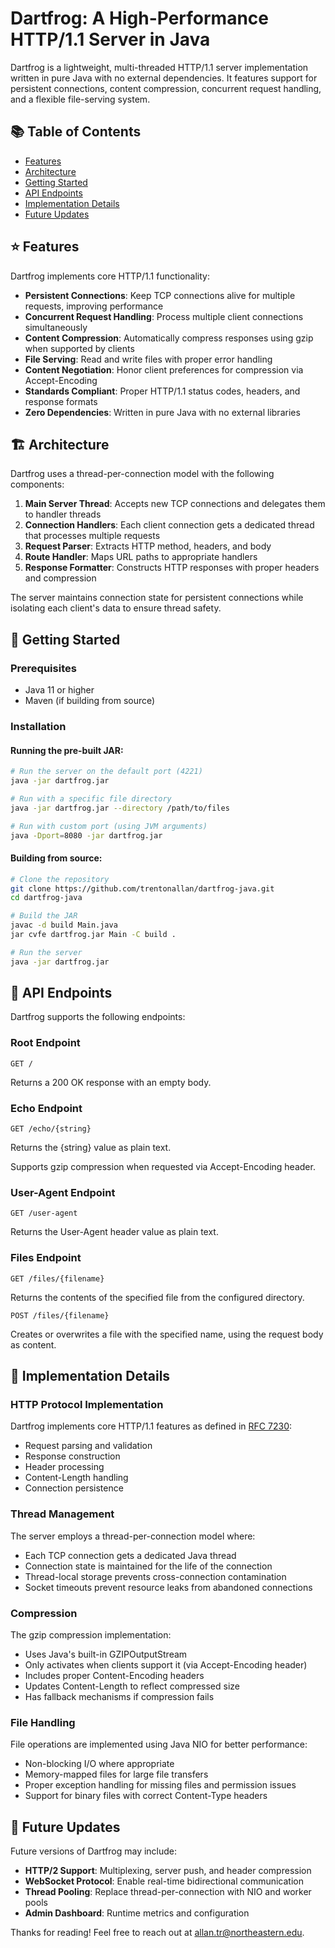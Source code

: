 # Dartfrog: A High-Performance HTTP/1.1 Server in Java

Dartfrog is a lightweight, multi-threaded HTTP/1.1 server implementation written in pure Java with no external dependencies. It features support for persistent connections, content compression, concurrent request handling, and a flexible file-serving system.

## 📚 Table of Contents

- [Features](#-features)
- [Architecture](#-architecture)
- [Getting Started](#-getting-started)
- [API Endpoints](#-api-endpoints)
- [Implementation Details](#-implementation-details)
- [Future Updates](#-future-updates)

## ⭐️ Features

Dartfrog implements core HTTP/1.1 functionality:

- **Persistent Connections**: Keep TCP connections alive for multiple requests, improving performance
- **Concurrent Request Handling**: Process multiple client connections simultaneously
- **Content Compression**: Automatically compress responses using gzip when supported by clients
- **File Serving**: Read and write files with proper error handling
- **Content Negotiation**: Honor client preferences for compression via Accept-Encoding
- **Standards Compliant**: Proper HTTP/1.1 status codes, headers, and response formats
- **Zero Dependencies**: Written in pure Java with no external libraries

## 🏗 Architecture

Dartfrog uses a thread-per-connection model with the following components:

1. **Main Server Thread**: Accepts new TCP connections and delegates them to handler threads
2. **Connection Handlers**: Each client connection gets a dedicated thread that processes multiple requests
3. **Request Parser**: Extracts HTTP method, headers, and body
4. **Route Handler**: Maps URL paths to appropriate handlers
5. **Response Formatter**: Constructs HTTP responses with proper headers and compression

The server maintains connection state for persistent connections while isolating each client's data to ensure thread safety.

## 🚀 Getting Started

### Prerequisites

- Java 11 or higher
- Maven (if building from source)

### Installation

#### Running the pre-built JAR:

```bash
# Run the server on the default port (4221)
java -jar dartfrog.jar

# Run with a specific file directory
java -jar dartfrog.jar --directory /path/to/files

# Run with custom port (using JVM arguments)
java -Dport=8080 -jar dartfrog.jar
```

#### Building from source:

```bash
# Clone the repository
git clone https://github.com/trentonallan/dartfrog-java.git
cd dartfrog-java

# Build the JAR
javac -d build Main.java
jar cvfe dartfrog.jar Main -C build .

# Run the server
java -jar dartfrog.jar
```

## 🔌 API Endpoints

Dartfrog supports the following endpoints:

### Root Endpoint
```
GET /
```
Returns a 200 OK response with an empty body.

### Echo Endpoint
```
GET /echo/{string}
```
Returns the {string} value as plain text.

Supports gzip compression when requested via Accept-Encoding header.

### User-Agent Endpoint
```
GET /user-agent
```
Returns the User-Agent header value as plain text.

### Files Endpoint
```
GET /files/{filename}
```
Returns the contents of the specified file from the configured directory.

```
POST /files/{filename}
```
Creates or overwrites a file with the specified name, using the request body as content.

## 🔧 Implementation Details

### HTTP Protocol Implementation

Dartfrog implements core HTTP/1.1 features as defined in [RFC 7230](https://tools.ietf.org/html/rfc7230):

- Request parsing and validation
- Response construction
- Header processing
- Content-Length handling
- Connection persistence

### Thread Management

The server employs a thread-per-connection model where:

- Each TCP connection gets a dedicated Java thread
- Connection state is maintained for the life of the connection
- Thread-local storage prevents cross-connection contamination
- Socket timeouts prevent resource leaks from abandoned connections

### Compression

The gzip compression implementation:

- Uses Java's built-in GZIPOutputStream
- Only activates when clients support it (via Accept-Encoding header)
- Includes proper Content-Encoding headers
- Updates Content-Length to reflect compressed size
- Has fallback mechanisms if compression fails

### File Handling

File operations are implemented using Java NIO for better performance:

- Non-blocking I/O where appropriate
- Memory-mapped files for large file transfers
- Proper exception handling for missing files and permission issues
- Support for binary files with correct Content-Type headers

## 🔮 Future Updates

Future versions of Dartfrog may include:

- **HTTP/2 Support**: Multiplexing, server push, and header compression
- **WebSocket Protocol**: Enable real-time bidirectional communication
- **Thread Pooling**: Replace thread-per-connection with NIO and worker pools
- **Admin Dashboard**: Runtime metrics and configuration



Thanks for reading! Feel free to reach out at allan.tr@northeastern.edu.
